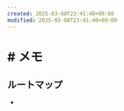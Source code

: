 ```yaml
---
created: 2025-03-08T23:41:40+09:00
modified: 2025-03-08T23:41:40+09:00
---
```


# # メモ

## ルートマップ
-

